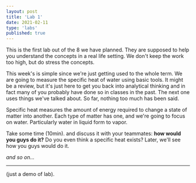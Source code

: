 ```yaml
---
layout: post
title: 'Lab 1'
date: 2021-02-11
type: 'labs'
published: true
---
```


<!-- any labs you and team might have -->

This is the first lab out of the 8 we have planned. They are supposed to help you understand the concepts in a real life setting. We don't keep the work too high, but do stress the concepts.

This week's is simple since we're just getting used to the whole term. We are going to measure the specific heat of water using basic tools. It might be a review, but it's just here to get you back into analytical thinking and in fact many of you probably have done so in classes in the past. The next one uses things we've talked about. So far, nothing too much has been said.

Specific heat measures the amount of energy required to change a state of matter into another. Each type of matter has one, and we're going to focus on water. Particularly water in liquid form to vapor.

Take some time (10min). and discuss it with your teammates: **how would you guys do it?** Do you even think a specific heat exists? Later, we'll see how you guys would do it.

*and so on...*

---

(just a demo of lab).
